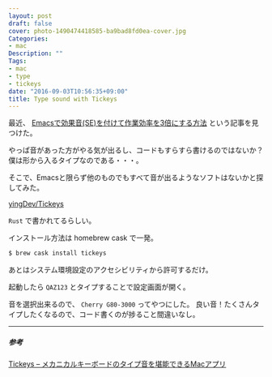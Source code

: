```yaml
---
layout: post
draft: false
cover: photo-1490474418585-ba9bad8fd0ea-cover.jpg
Categories:
- mac
Description: ""
Tags:
- mac
- type
- tickeys
date: "2016-09-03T10:56:35+09:00"
title: Type sound with Tickeys
---
```


最近、
[Emacsで効果音(SE)を付けて作業効率を3倍にする方法](http://rubikitch.com/2016/08/17/sound-wav/)
という記事を見つけた。

やっぱ音があった方がやる気が出るし、コードもすらすら書けるのではないか？
僕は形から入るタイプなのである・・・。

そこで、Emacsと限らず他のものでもすべて音が出るようなソフトはないかと探してみた。

[yingDev/Tickeys](https://github.com/yingDev/Tickeys)

`Rust` で書かれてるらしい。

インストール方法は homebrew cask で一発。

```sh
$ brew cask install tickeys
```

あとはシステム環境設定のアクセシビリティから許可するだけ。

起動したら `QAZ123` とタイプすることで設定画面が開く。

音を選択出来るので、 `Cherry G80-3000` ってやつにした。
良い音！たくさんタイプしたくなるので、コード書くのが捗ること間違いなし。

- - -
##### 参考

[Tickeys – メカニカルキーボードのタイプ音を堪能できるMacアプリ](http://www.softantenna.com/wp/mac/tickeys/)

